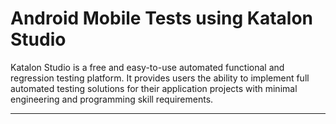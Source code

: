 # Android Mobile Tests using Katalon Studio
Katalon Studio is a free and easy-to-use automated functional and regression testing platform. It provides users the ability to implement full automated testing solutions for their application projects with minimal engineering and programming skill requirements.
______
